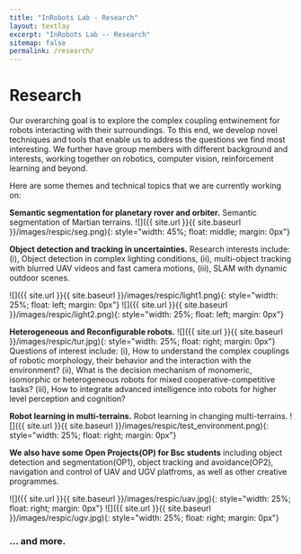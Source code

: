 ```yaml
---
title: "InRobots Lab - Research"
layout: textlay
excerpt: "InRobots Lab -- Research"
sitemap: false
permalink: /research/
---
```


# Research

Our overarching goal is to explore the complex coupling entwinement for robots interacting with their surroundings. To this end, we develop novel techniques and tools that enable us to address the questions we find most interesting. We further have group members with different background and interests, working together on robotics, computer vision, reinforcement learning and beyond.

Here are some themes and technical topics that we are currently working on:

**Semantic segmentation for planetary rover and orbiter.**
Semantic segmentation of Martian terrains.
![]({{ site.url }}{{ site.baseurl }}/images/respic/seg.png){: style="width: 45%; float: middle; margin: 0px"}

**Object detection and tracking in uncertainties.**
Research interests include: (i), Object detection in complex lighting conditions, (ii), multi-object tracking with blurred UAV videos and fast camera motions, (iii), SLAM with dynamic outdoor scenes.

![]({{ site.url }}{{ site.baseurl }}/images/respic/light1.png){: style="width: 25%; float: left; margin: 0px"}
![]({{ site.url }}{{ site.baseurl }}/images/respic/light2.png){: style="width: 25%; float: left; margin: 0px"}

**Heterogeneous and Reconfigurable robots.** ![]({{ site.url }}{{ site.baseurl }}/images/respic/tur.jpg){: style="width: 25%; float: right; margin: 0px"}
Questions of interest include: (i), How to understand the complex couplings of robotic morphology, their behavior and the interaction with the environment? (ii), What is the decision mechanism of monomeric, isomorphic or heterogeneous robots for mixed cooperative-competitive tasks? (iii), How to integrate advanced intelligence into robots for higher level perception and cognition?

**Robot learning in multi-terrains.** Robot learning in changing multi-terrains.
![]({{ site.url }}{{ site.baseurl }}/images/respic/test_environment.png){: style="width: 25%; float: right; margin: 0px"}

**We also have some Open Projects(OP) for Bsc students** including object detection and segmentation(OP1), object tracking and avoidance(OP2), navigation and control of UAV and UGV platfroms, as well as other creative programmes.

![]({{ site.url }}{{ site.baseurl }}/images/respic/uav.jpg){: style="width: 25%; float: right; margin: 0px"}
![]({{ site.url }}{{ site.baseurl }}/images/respic/ugv.jpg){: style="width: 25%; float: right; margin: 0px"}

### ... and more.
